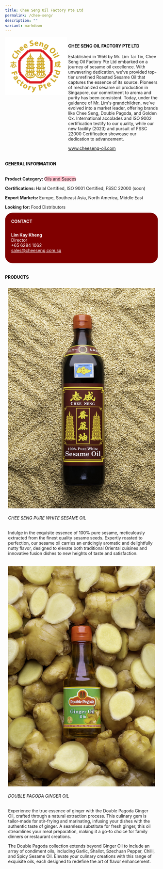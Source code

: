 ```yaml
---
title: Chee Seng Oil Factory Pte Ltd
permalink: /chee-seng/
description: ""
variant: markdown
---
```

<div class="flex-paragraph">
	<div style="display: flex; flex-wrap: wrap;" class="flex-container">
		<div style="flex: 1 1 40%; display: block;" class="card sgds">
			<img src="/images/chee_seng_logo.png">
		</div>
		<div style="flex: 1 1 58%; display: block; margin-left: 3px" class="card-sgds">
			<h4 style="text-transform: uppercase; color: black;"><b>Chee Seng Oil Factory Pte Ltd</b></h4>
			<p>Established in 1956 by Mr. Lim Tai Tin, Chee Seng Oil Factory Pte Ltd embarked on a journey of sesame oil excellence. With unwavering dedication, we've provided top-tier unrefined Roasted Sesame Oil that captures the essence of its source. Pioneers of mechanized sesame oil production in Singapore, our commitment to aroma and purity has been consistent. Today, under the guidance of Mr. Lim's grandchildren, we've evolved into a market leader, offering brands like Chee Seng, Double Pagoda, and Golden Ox. International accolades and ISO 9002 certification testify to our quality, while our new facility (2023) and pursuit of FSSC 22000 Certification showcase our dedication to advancement.</p>
			<p><a target="_blank" href="https://www.cheeseng-oil.com">www.cheeseng-oil.com</a></p>
		</div>
	</div>
</div>

<h4 style="text-transform: uppercase; color: black;">
	<b>General Information</b>
</h4>
<div style="display: flex; flex-wrap: wrap;" class="flex-container">
	<div style="flex: 1 1 65%; display: block; align-self: stretch" class="card sgds">
		<div class="flex-paragraph">
			<p>
				<b>Product Category: </b>
				<span style="background-color: pink; border-radius: 10px;">Oils and Sauces</span>
			</p>
			<p>
				<b>Certifications: </b>Halal Certified, ISO 9001 Certified, FSSC 22000 (soon)
			</p>
			<p>
				<b>Export Markets: </b>Europe, Southeast Asia, North America, Middle East
			</p>
			<p style="margin-bottom: 10px;">
				<b>Looking for: </b>Food Distributors
			</p>
		</div>
	</div>
	<div style="flex: 1 1 35%; padding: 10px; display: block; background-color: maroon; border-radius: 25px; align-self: center;" class="card sgds">
		<h4 style="color: white; margin-top: 10px; margin-left: 10px;">CONTACT</h4>
		<div class="flex-paragraph">
			<p style="padding: 10px; color: white;">
				<b>Lim Kay Kheng</b>
				<br>Director<br>+65 6284 1062<br>
				<a style="color: white;" href="mailto:sales@cheeseng.com.sg">sales@cheeseng.com.sg</a>
			</p>
		</div>
	</div>
</div>
<br>
<h4 style="text-transform: uppercase; color: black;">
	<b>Products</b>
</h4>
<div style="display: flex; flex-wrap: wrap;">
	<div style="flex: 1 1 47%; margin: 10px; display: block;" class="card sgds">
		<div style="display: block;" class="flex-image">
			<img src="/images/chee_seng_product_01.jpg">
		</div>
		<div class="flex-paragraph">
			<h6 style="text-transform: uppercase; color: black;">Chee Seng Pure White Sesame Oil</h6>
			<p>Indulge in the exquisite essence of 100% pure sesame, meticulously extracted from the finest quality sesame seeds. Expertly roasted to perfection, our sesame oil carries an enticingly aromatic and delightfully nutty flavor, designed to elevate both traditional Oriental cuisines and innovative fusion dishes to new heights of taste and satisfaction.</p>
		</div>
	</div>
	<div style="flex: 1 1 47%; margin: 10px; display: block;" class="card sgds">
		<div style="display: block;" class="flex-image">
			<img src="/images/chee_seng_product_02.jpg">
		</div>
		<div class="flex-paragraph">
			<h6 style="text-transform: uppercase; color: black;">Double Pagoda Ginger Oil</h6>
			<p>Experience the true essence of ginger with the Double Pagoda Ginger Oil, crafted through a natural extraction process. This culinary gem is tailor-made for stir-frying and marinating, infusing your dishes with the authentic taste of ginger. A seamless substitute for fresh ginger, this oil streamlines your meal preparation, making it a go-to choice for family dinners or restaurant creations.</p>
			<p>The Double Pagoda collection extends beyond Ginger Oil to include an array of condiment oils, including Garlic, Shallot, Szechuan Pepper, Chilli, and Spicy Sesame Oil. Elevate your culinary creations with this range of exquisite oils, each designed to redefine the art of flavor enhancement.</p>
		</div>
	</div>
</div>